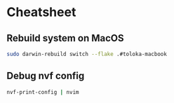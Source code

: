 # Cheatsheet

## Rebuild system on MacOS

```bash
sudo darwin-rebuild switch --flake .#toloka-macbook 
```

## Debug nvf config

```bash
nvf-print-config | nvim
```
